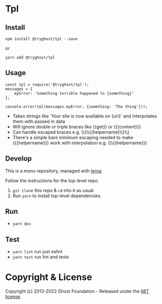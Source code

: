 # Tpl

## Install

`npm install @tryghost/tpl --save`

or

`yarn add @tryghost/tpl`


## Usage

```
const tpl = require('@tryghost/tpl');
messages = {
    myError: 'Something terrible happened to {something}'
};

console.error(tpl(messages.myError, {something: 'The thing'}));
```

* Takes strings like 'Your site is now available on {url}' and interpolates them with passed in data
* Will ignore double or triple braces like {{get}} or {{{content}}}
* Can handle escaped braces e.g. \\\\{\\\\{{helpername}\\\\}\\\\}
* There's a simple bare minimum escaping needed to make {{{helpername}}} work with interpolation e.g. {\\\\{{helpername}}}


## Develop

This is a mono repository, managed with [lerna](https://lernajs.io/).

Follow the instructions for the top-level repo.
1. `git clone` this repo & `cd` into it as usual
2. Run `yarn` to install top-level dependencies.


## Run

- `yarn dev`


## Test

- `yarn lint` run just eslint
- `yarn test` run lint and tests




# Copyright & License

Copyright (c) 2013-2022 Ghost Foundation - Released under the [MIT license](LICENSE).
